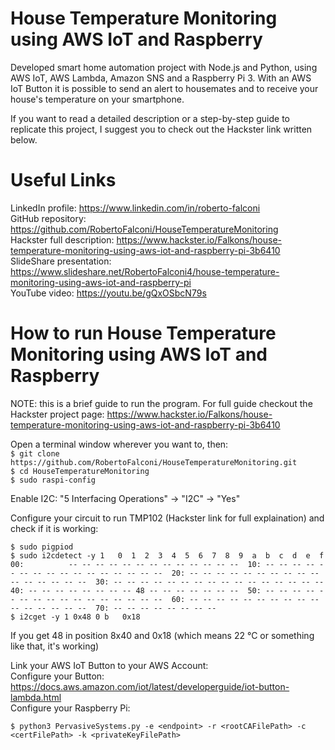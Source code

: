 # House Temperature Monitoring using AWS IoT and Raspberry
Developed smart home automation project with Node.js and Python, using AWS IoT, AWS Lambda, Amazon SNS and a Raspberry Pi 3. With an AWS IoT Button it is possible to send an alert to housemates and to receive your house's temperature on your smartphone.

If you want to read a detailed description or a step-by-step guide to replicate this project, I suggest you to check out the Hackster link written below.

# Useful Links
LinkedIn profile: https://www.linkedin.com/in/roberto-falconi  
GitHub repository: https://github.com/RobertoFalconi/HouseTemperatureMonitoring  
Hackster full description: https://www.hackster.io/Falkons/house-temperature-monitoring-using-aws-iot-and-raspberry-pi-3b6410  
SlideShare presentation: https://www.slideshare.net/RobertoFalconi4/house-temperature-monitoring-using-aws-iot-and-raspberry-pi  
YouTube video: https://youtu.be/gQxOSbcN79s   

# How to run House Temperature Monitoring using AWS IoT and Raspberry  

NOTE: this is a brief guide to run the program. For full guide checkout the Hackster project page: https://www.hackster.io/Falkons/house-temperature-monitoring-using-aws-iot-and-raspberry-pi-3b6410  

Open a terminal window wherever you want to, then:  
`$ git clone https://github.com/RobertoFalconi/HouseTemperatureMonitoring.git`  
`$ cd HouseTemperatureMonitoring`  
`$ sudo raspi-config`  

Enable I2C: "5 Interfacing Operations" -> "I2C" -> "Yes"  

Configure your circuit to run TMP102 (Hackster link for full explaination) and check if it is working:  

`$ sudo pigpiod`  
`$ sudo i2cdetect -y 1  
     0  1  2  3  4  5  6  7  8  9  a  b  c  d  e  f
00:          -- -- -- -- -- -- -- -- -- -- -- -- -- 
10: -- -- -- -- -- -- -- -- -- -- -- -- -- -- -- -- 
20: -- -- -- -- -- -- -- -- -- -- -- -- -- -- -- -- 
30: -- -- -- -- -- -- -- -- -- -- -- -- -- -- -- -- 
40: -- -- -- -- -- -- -- -- 48 -- -- -- -- -- -- -- 
50: -- -- -- -- -- -- -- -- -- -- -- -- -- -- -- -- 
60: -- -- -- -- -- -- -- -- -- -- -- -- -- -- -- -- 
70: -- -- -- -- -- -- -- --                         
$ i2cget -y 1 0x48 0 b  
0x18`  

If you get 48 in position 8x40 and 0x18 (which means 22 °C or something like that, it's working)  

Link your AWS IoT Button to your AWS Account:  
Configure your Button: https://docs.aws.amazon.com/iot/latest/developerguide/iot-button-lambda.html  
Configure your Raspberry Pi:  

`$ python3 PervasiveSystems.py -e <endpoint> -r <rootCAFilePath> -c <certFilePath> -k <privateKeyFilePath>`  
